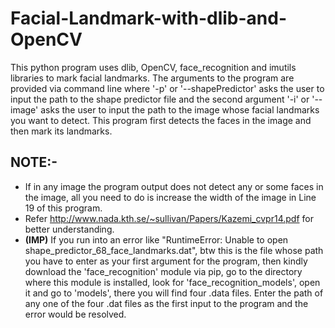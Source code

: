 # Facial-Landmark-with-dlib-and-OpenCV
This python program uses dlib, OpenCV, face_recognition and imutils libraries to mark facial landmarks. The arguments to the program are provided via command line where '-p' or '--shapePredictor' asks the user to input the path to the shape predictor file and the second argument '-i' or '--image' asks the user to input the path to the image whose facial landmarks you want to detect. This program first detects the faces in the image and then mark its landmarks.

## NOTE:-
 - If in any image the program output does not detect any or some faces in the image, all you need to do is increase the width of the image in Line 19 of this program.
 - Refer http://www.nada.kth.se/~sullivan/Papers/Kazemi_cvpr14.pdf for better understanding.
 - <b>(IMP)</b> If you run into an error like "RuntimeError: Unable to open shape_predictor_68_face_landmarks.dat", btw this is the file whose path you have to enter as your first argument for the program, then kindly download the 'face_recognition' module via pip, go to the directory where this module is installed, look for 'face_recognition_models', open it and go to 'models', there you will find four .data files. Enter the path of any one of the four .dat files as the first input to the program and the error would be resolved.
 
 
 
 
